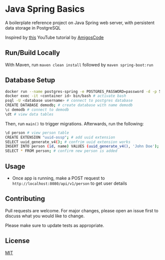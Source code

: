 # Java Spring Basics

A boilerplate reference project on Java Spring web server, with persistent data storage in PostgreSQL

Inspired by [this](https://www.youtube.com/watch?v=r-6BwGW4Sr8) YouTube tutorial by [AmigosCode](https://amigoscode.com/)

## Run/Build Locally

With Maven, run `maven clean install` followed by `maven spring-boot:run`

## Database Setup

```bash
docker run --name postgres-spring -e POSTGRES_PASSWORD=password -d -p 5432:5432 postgres:alpine # run postgres database in container
docker exec -it <container id> bin/bash # activate bash
psql -U <database username> # connect to postgres database
CREATE DATABASE demodb; # create database with name demodb
\c demodb # connect to demodb
\dt # view data tables
```

Then, run `main()` to trigger migrations. Afterwards, run the following:
```bash
\d person # view person table
CREATE EXTENSION "uuid-ossp"; # add uuid extension
SELECT uuid_generate_v4(); # confrim uuid extension works
INSERT INTO person (id, name) VALUES (uuid_generate_v4(), 'John Doe'); # insert new person
SELECT * FROM person; # confirm new person is added
```

## Usage  

- Once app is running, make a POST request to `http://localhost:8080/api/v1/person` to get user details


## Contributing
Pull requests are welcome. For major changes, please open an issue first to discuss what you would like to change.

Please make sure to update tests as appropriate.

## License
[MIT](https://choosealicense.com/licenses/mit/)



